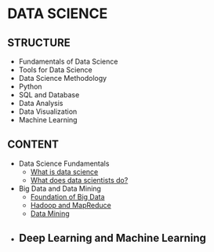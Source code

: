 # DATA SCIENCE

## STRUCTURE

- Fundamentals of Data Science
- Tools for Data Science
- Data Science Methodology
- Python
- SQL and Database
- Data Analysis
- Data Visualization
- Machine Learning

## CONTENT

- Data Science Fundamentals
  - [What is data science](./fundamentals/what-is-data-science.md)
  - [What does data scientists do?](./fundamentals/data-scientist.md)
- Big Data and Data Mining
  - [Foundation of Big Data](./fundamentals/big-data.md)
  - [Hadoop and MapReduce](./fundamentals/hadoop.md)
  - [Data Mining](./fundamentals/data-mining.md)
- Deep Learning and Machine Learning
  - 
